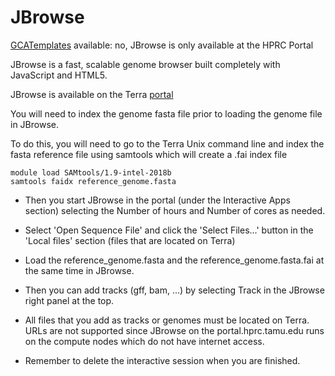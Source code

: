 # JBrowse

[GCATemplates](/kb3/Software/useful-tools/SW@GCATemplates/ "wikilink") available: no, JBrowse is
only available at the HPRC Portal

JBrowse is a fast, scalable genome browser built completely with
JavaScript and HTML5.

JBrowse is available on the Terra [portal](https://portal.hprc.tamu.edu)

You will need to index the genome fasta file prior to loading the genome
file in JBrowse.

To do this, you will need to go to the Terra Unix command line and index
the fasta reference file using samtools which will create a .fai index
file

    module load SAMtools/1.9-intel-2018b
    samtools faidx reference_genome.fasta

  - Then you start JBrowse in the portal (under the Interactive Apps
    section) selecting the Number of hours and Number of cores as
    needed.

<!-- end list -->

  - Select 'Open Sequence File' and click the 'Select Files...' button
    in the 'Local files' section (files that are located on Terra)

<!-- end list -->

  - Load the reference\_genome.fasta and the reference\_genome.fasta.fai
    at the same time in JBrowse.

<!-- end list -->

  - Then you can add tracks (gff, bam, ...) by selecting Track in the
    JBrowse right panel at the top.

<!-- end list -->

  - All files that you add as tracks or genomes must be located on
    Terra. URLs are not supported since JBrowse on the
    portal.hprc.tamu.edu runs on the compute nodes which do not have
    internet access.

<!-- end list -->

  - Remember to delete the interactive session when you are finished.
